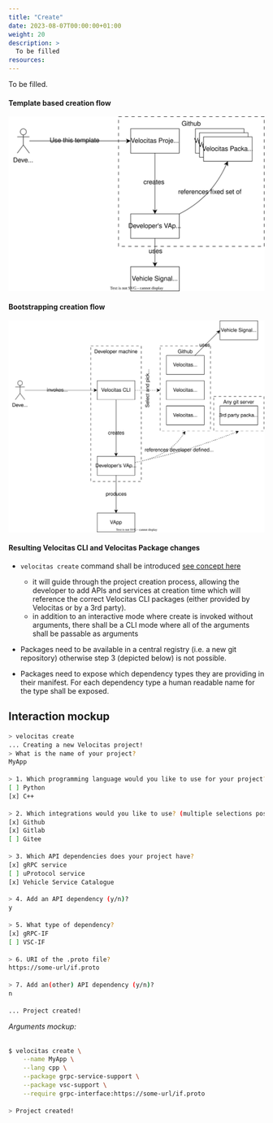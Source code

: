 ```yaml
---
title: "Create"
date: 2023-08-07T00:00:00+01:00
weight: 20
description: >
  To be filled
resources:
---
```


To be filled.

#### Template based creation flow

![Old creation flow](../project_create_flow_old.drawio.svg)

#### Bootstrapping creation flow

![New creation flow](../project_create_flow_new.drawio.svg)

#### Resulting Velocitas CLI and Velocitas Package changes

* `velocitas create` command shall be introduced [see concept here](concepts/lifecycle_management/create)
  * it will guide through the project creation process, allowing the developer to add APIs and services at creation time which will reference the correct Velocitas CLI packages (either provided by Velocitas or by a 3rd party).
  * in addition to an interactive mode where create is invoked without arguments, there shall be a CLI mode where all of the arguments shall be passable as arguments

* Packages need to be available in a central registry (i.e. a new git repository) otherwise step 3 (depicted below) is not possible.

* Packages need to expose which dependency types they are providing in their manifest. For each dependency type a human readable name for the type shall be exposed.

## Interaction mockup

```bash
> velocitas create
... Creating a new Velocitas project!
> What is the name of your project?
MyApp

> 1. Which programming language would you like to use for your project?
[ ] Python
[x] C++

> 2. Which integrations would you like to use? (multiple selections possible)
[x] Github
[x] Gitlab
[ ] Gitee

> 3. Which API dependencies does your project have?
[x] gRPC service
[ ] uProtocol service
[x] Vehicle Service Catalogue

> 4. Add an API dependency (y/n)?
y

> 5. What type of dependency?
[x] gRPC-IF
[ ] VSC-IF

> 6. URI of the .proto file?
https://some-url/if.proto

> 7. Add an(other) API dependency (y/n)?
n

... Project created!
```

*Arguments mockup:*

```bash

$ velocitas create \
    --name MyApp \
    --lang cpp \
    --package grpc-service-support \
    --package vsc-support \
    --require grpc-interface:https://some-url/if.proto

> Project created!
```
